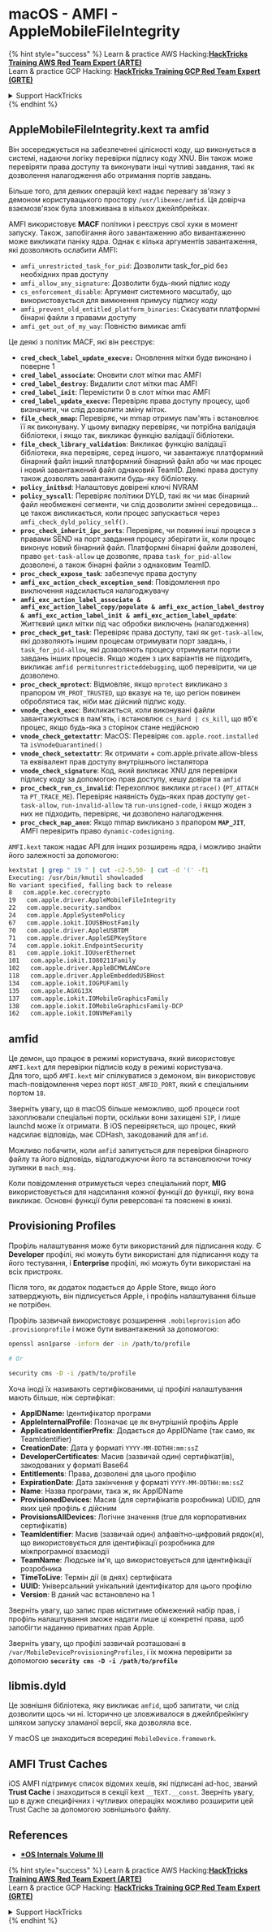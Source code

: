 # macOS - AMFI - AppleMobileFileIntegrity

{% hint style="success" %}
Learn & practice AWS Hacking:<img src="../../../.gitbook/assets/arte.png" alt="" data-size="line">[**HackTricks Training AWS Red Team Expert (ARTE)**](https://training.hacktricks.xyz/courses/arte)<img src="../../../.gitbook/assets/arte.png" alt="" data-size="line">\
Learn & practice GCP Hacking: <img src="../../../.gitbook/assets/grte.png" alt="" data-size="line">[**HackTricks Training GCP Red Team Expert (GRTE)**<img src="../../../.gitbook/assets/grte.png" alt="" data-size="line">](https://training.hacktricks.xyz/courses/grte)

<details>

<summary>Support HackTricks</summary>

* Check the [**subscription plans**](https://github.com/sponsors/carlospolop)!
* **Join the** 💬 [**Discord group**](https://discord.gg/hRep4RUj7f) or the [**telegram group**](https://t.me/peass) or **follow** us on **Twitter** 🐦 [**@hacktricks\_live**](https://twitter.com/hacktricks\_live)**.**
* **Share hacking tricks by submitting PRs to the** [**HackTricks**](https://github.com/carlospolop/hacktricks) and [**HackTricks Cloud**](https://github.com/carlospolop/hacktricks-cloud) github repos.

</details>
{% endhint %}



## AppleMobileFileIntegrity.kext та amfid

Він зосереджується на забезпеченні цілісності коду, що виконується в системі, надаючи логіку перевірки підпису коду XNU. Він також може перевіряти права доступу та виконувати інші чутливі завдання, такі як дозволення налагодження або отримання портів завдань.

Більше того, для деяких операцій kext надає перевагу зв'язку з демоном користувацького простору `/usr/libexec/amfid`. Ця довірча взаємозв'язок була зловживана в кількох джейлбрейках.

AMFI використовує **MACF** політики і реєструє свої хуки в момент запуску. Також, запобігання його завантаженню або вивантаженню може викликати паніку ядра. Однак є кілька аргументів завантаження, які дозволяють ослабити AMFI:

* `amfi_unrestricted_task_for_pid`: Дозволити task\_for\_pid без необхідних прав доступу
* `amfi_allow_any_signature`: Дозволити будь-який підпис коду
* `cs_enforcement_disable`: Аргумент системного масштабу, що використовується для вимкнення примусу підпису коду
* `amfi_prevent_old_entitled_platform_binaries`: Скасувати платформні бінарні файли з правами доступу
* `amfi_get_out_of_my_way`: Повністю вимикає amfi

Це деякі з політик MACF, які він реєструє:

* **`cred_check_label_update_execve:`** Оновлення мітки буде виконано і поверне 1
* **`cred_label_associate`**: Оновити слот мітки mac AMFI
* **`cred_label_destroy`**: Видалити слот мітки mac AMFI
* **`cred_label_init`**: Перемістити 0 в слот мітки mac AMFI
* **`cred_label_update_execve`:** Перевіряє права доступу процесу, щоб визначити, чи слід дозволити зміну міток.
* **`file_check_mmap`:** Перевіряє, чи mmap отримує пам'ять і встановлює її як виконувану. У цьому випадку перевіряє, чи потрібна валідація бібліотеки, і якщо так, викликає функцію валідації бібліотеки.
* **`file_check_library_validation`**: Викликає функцію валідації бібліотеки, яка перевіряє, серед іншого, чи завантажує платформний бінарний файл інший платформний бінарний файл або чи має процес і новий завантажений файл однаковий TeamID. Деякі права доступу також дозволять завантажити будь-яку бібліотеку.
* **`policy_initbsd`**: Налаштовує довірені ключі NVRAM
* **`policy_syscall`**: Перевіряє політики DYLD, такі як чи має бінарний файл необмежені сегменти, чи слід дозволити змінні середовища... це також викликається, коли процес запускається через `amfi_check_dyld_policy_self()`.
* **`proc_check_inherit_ipc_ports`**: Перевіряє, чи повинні інші процеси з правами SEND на порт завдання процесу зберігати їх, коли процес виконує новий бінарний файл. Платформні бінарні файли дозволені, право `get-task-allow` це дозволяє, права `task_for_pid-allow` дозволені, а також бінарні файли з однаковим TeamID.
* **`proc_check_expose_task`**: забезпечує права доступу
* **`amfi_exc_action_check_exception_send`**: Повідомлення про виключення надсилається налагоджувачу
* **`amfi_exc_action_label_associate & amfi_exc_action_label_copy/populate & amfi_exc_action_label_destroy & amfi_exc_action_label_init & amfi_exc_action_label_update`**: Життєвий цикл мітки під час обробки виключень (налагодження)
* **`proc_check_get_task`**: Перевіряє права доступу, такі як `get-task-allow`, які дозволяють іншим процесам отримувати порт завдань, і `task_for_pid-allow`, які дозволяють процесу отримувати порти завдань інших процесів. Якщо жоден з цих варіантів не підходить, викликає `amfid permitunrestricteddebugging`, щоб перевірити, чи це дозволено.
* **`proc_check_mprotect`**: Відмовляє, якщо `mprotect` викликано з прапором `VM_PROT_TRUSTED`, що вказує на те, що регіон повинен оброблятися так, ніби має дійсний підпис коду.
* **`vnode_check_exec`**: Викликається, коли виконувані файли завантажуються в пам'ять, і встановлює `cs_hard | cs_kill`, що вб'є процес, якщо будь-яка з сторінок стане недійсною
* **`vnode_check_getextattr`**: MacOS: Перевіряє `com.apple.root.installed` та `isVnodeQuarantined()`
* **`vnode_check_setextattr`**: Як отримати + com.apple.private.allow-bless та еквівалент прав доступу внутрішнього інсталятора
* &#x20;**`vnode_check_signature`**: Код, який викликає XNU для перевірки підпису коду за допомогою прав доступу, кешу довіри та `amfid`
* &#x20;**`proc_check_run_cs_invalid`**: Перехоплює виклики `ptrace()` (`PT_ATTACH` та `PT_TRACE_ME`). Перевіряє наявність будь-яких прав доступу `get-task-allow`, `run-invalid-allow` та `run-unsigned-code`, і якщо жоден з них не підходить, перевіряє, чи дозволено налагодження.
* **`proc_check_map_anon`**: Якщо mmap викликано з прапором **`MAP_JIT`**, AMFI перевірить право `dynamic-codesigning`.

`AMFI.kext` також надає API для інших розширень ядра, і можливо знайти його залежності за допомогою:
```bash
kextstat | grep " 19 " | cut -c2-5,50- | cut -d '(' -f1
Executing: /usr/bin/kmutil showloaded
No variant specified, falling back to release
8   com.apple.kec.corecrypto
19   com.apple.driver.AppleMobileFileIntegrity
22   com.apple.security.sandbox
24   com.apple.AppleSystemPolicy
67   com.apple.iokit.IOUSBHostFamily
70   com.apple.driver.AppleUSBTDM
71   com.apple.driver.AppleSEPKeyStore
74   com.apple.iokit.EndpointSecurity
81   com.apple.iokit.IOUserEthernet
101   com.apple.iokit.IO80211Family
102   com.apple.driver.AppleBCMWLANCore
118   com.apple.driver.AppleEmbeddedUSBHost
134   com.apple.iokit.IOGPUFamily
135   com.apple.AGXG13X
137   com.apple.iokit.IOMobileGraphicsFamily
138   com.apple.iokit.IOMobileGraphicsFamily-DCP
162   com.apple.iokit.IONVMeFamily
```
## amfid

Це демон, що працює в режимі користувача, який використовує `AMFI.kext` для перевірки підписів коду в режимі користувача.\
Для того, щоб `AMFI.kext` міг спілкуватися з демоном, він використовує mach-повідомлення через порт `HOST_AMFID_PORT`, який є спеціальним портом `18`.

Зверніть увагу, що в macOS більше неможливо, щоб процеси root захоплювали спеціальні порти, оскільки вони захищені `SIP`, і лише launchd може їх отримати. В iOS перевіряється, що процес, який надсилає відповідь, має CDHash, закодований для `amfid`.

Можливо побачити, коли `amfid` запитується для перевірки бінарного файлу та його відповідь, відлагоджуючи його та встановлюючи точку зупинки в `mach_msg`.

Коли повідомлення отримується через спеціальний порт, **MIG** використовується для надсилання кожної функції до функції, яку вона викликає. Основні функції були реверсовані та пояснені в книзі.

## Provisioning Profiles

Профіль налаштування може бути використаний для підписання коду. Є **Developer** профілі, які можуть бути використані для підписання коду та його тестування, і **Enterprise** профілі, які можуть бути використані на всіх пристроях.

Після того, як додаток подається до Apple Store, якщо його затверджують, він підписується Apple, і профіль налаштування більше не потрібен.

Профіль зазвичай використовує розширення `.mobileprovision` або `.provisionprofile` і може бути вивантажений за допомогою:
```bash
openssl asn1parse -inform der -in /path/to/profile

# Or

security cms -D -i /path/to/profile
```
Хоча іноді їх називають сертифікованими, ці профілі налаштування мають більше, ніж сертифікат:

* **AppIDName:** Ідентифікатор програми
* **AppleInternalProfile**: Позначає це як внутрішній профіль Apple
* **ApplicationIdentifierPrefix**: Додається до AppIDName (так само, як TeamIdentifier)
* **CreationDate**: Дата у форматі `YYYY-MM-DDTHH:mm:ssZ`
* **DeveloperCertificates**: Масив (зазвичай один) сертифікат(ів), закодованих у форматі Base64
* **Entitlements**: Права, дозволені для цього профілю
* **ExpirationDate**: Дата закінчення у форматі `YYYY-MM-DDTHH:mm:ssZ`
* **Name**: Назва програми, така ж, як AppIDName
* **ProvisionedDevices**: Масив (для сертифікатів розробника) UDID, для яких цей профіль є дійсним
* **ProvisionsAllDevices**: Логічне значення (true для корпоративних сертифікатів)
* **TeamIdentifier**: Масив (зазвичай один) алфавітно-цифровий рядок(и), що використовується для ідентифікації розробника для міжпрограмної взаємодії
* **TeamName**: Людське ім'я, що використовується для ідентифікації розробника
* **TimeToLive**: Термін дії (в днях) сертифіката
* **UUID**: Універсальний унікальний ідентифікатор для цього профілю
* **Version**: В даний час встановлено на 1

Зверніть увагу, що запис прав міститиме обмежений набір прав, і профіль налаштування зможе надати лише ці конкретні права, щоб запобігти наданню приватних прав Apple.

Зверніть увагу, що профілі зазвичай розташовані в `/var/MobileDeviceProvisioningProfiles`, і їх можна перевірити за допомогою **`security cms -D -i /path/to/profile`**

## **libmis.dyld**

Це зовнішня бібліотека, яку викликає `amfid`, щоб запитати, чи слід дозволити щось чи ні. Історично це зловживалося в джейлбрейкінгу шляхом запуску зламаної версії, яка дозволяла все.

У macOS це знаходиться всередині `MobileDevice.framework`.

## AMFI Trust Caches

iOS AMFI підтримує список відомих хешів, які підписані ad-hoc, званий **Trust Cache** і знаходиться в секції kext `__TEXT.__const`. Зверніть увагу, що в дуже специфічних і чутливих операціях можливо розширити цей Trust Cache за допомогою зовнішнього файлу.

## References

* [**\*OS Internals Volume III**](https://newosxbook.com/home.html)

{% hint style="success" %}
Learn & practice AWS Hacking:<img src="../../../.gitbook/assets/arte.png" alt="" data-size="line">[**HackTricks Training AWS Red Team Expert (ARTE)**](https://training.hacktricks.xyz/courses/arte)<img src="../../../.gitbook/assets/arte.png" alt="" data-size="line">\
Learn & practice GCP Hacking: <img src="../../../.gitbook/assets/grte.png" alt="" data-size="line">[**HackTricks Training GCP Red Team Expert (GRTE)**<img src="../../../.gitbook/assets/grte.png" alt="" data-size="line">](https://training.hacktricks.xyz/courses/grte)

<details>

<summary>Support HackTricks</summary>

* Check the [**subscription plans**](https://github.com/sponsors/carlospolop)!
* **Join the** 💬 [**Discord group**](https://discord.gg/hRep4RUj7f) or the [**telegram group**](https://t.me/peass) or **follow** us on **Twitter** 🐦 [**@hacktricks\_live**](https://twitter.com/hacktricks\_live)**.**
* **Share hacking tricks by submitting PRs to the** [**HackTricks**](https://github.com/carlospolop/hacktricks) and [**HackTricks Cloud**](https://github.com/carlospolop/hacktricks-cloud) github repos.

</details>
{% endhint %}

